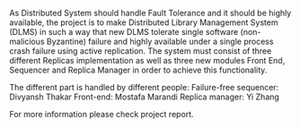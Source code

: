 As Distributed System should handle Fault Tolerance and it should be highly available, the
project is to make Distributed Library Management System (DLMS) in such a way that
new DLMS tolerate single software (non-malicious Byzantine) failure and highly available
under a single process crash failure using active replication. The system must consist of
three different Replicas implementation as well as three new modules Front End, Sequencer
and Replica Manager in order to achieve this functionality.

The different part is handled by different people:
Failure-free sequencer: Divyansh Thakar
Front-end: Mostafa Marandi
Replica manager: Yi Zhang

For more information please check project report. 
